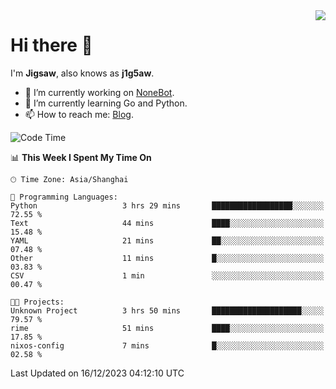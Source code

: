 <a href="#">
  <img align="right" src="https://github-readme-stats.vercel.app/api?username=j1g5awi&count_private=true&show_icons=true&title_color=80070B&text_color=B3B3B3&bg_color=212121&icon_color=80070B" />
</a>

# Hi there 👋

I'm **Jigsaw**, also knows as **j1g5aw**.

- 🔭 I’m currently working on [NoneBot](https://github.com/nonebot).
- 🌱 I’m currently learning Go and Python.
- 📫 How to reach me: [Blog](https://blog.maddestroyer.xyz/).

<!--START_SECTION:waka-->
![Code Time](http://img.shields.io/badge/Code%20Time-1%2C328%20hrs%2025%20mins-blue)

📊 **This Week I Spent My Time On** 

```text
🕑︎ Time Zone: Asia/Shanghai

💬 Programming Languages: 
Python                   3 hrs 29 mins       ██████████████████░░░░░░░   72.55 % 
Text                     44 mins             ████░░░░░░░░░░░░░░░░░░░░░   15.48 % 
YAML                     21 mins             ██░░░░░░░░░░░░░░░░░░░░░░░   07.48 % 
Other                    11 mins             █░░░░░░░░░░░░░░░░░░░░░░░░   03.83 % 
CSV                      1 min               ░░░░░░░░░░░░░░░░░░░░░░░░░   00.47 % 

🐱‍💻 Projects: 
Unknown Project          3 hrs 50 mins       ████████████████████░░░░░   79.57 % 
rime                     51 mins             ████░░░░░░░░░░░░░░░░░░░░░   17.85 % 
nixos-config             7 mins              █░░░░░░░░░░░░░░░░░░░░░░░░   02.58 % 
```


 Last Updated on 16/12/2023 04:12:10 UTC
<!--END_SECTION:waka-->
